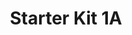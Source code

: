 ---
title: Starter Kit 1A
description: Démarre Bien ta Première Année à l'INSA
tags:
- Starter Kit
- 1A
- Nouvel étudiant
sidebar_position: 1

---